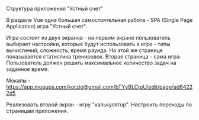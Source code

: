 Структура приложения "Устный счет"

В разделе Vue одна большая самостоятельная работа - SPA (Single Page Application) игра "Устный счет".

Игра состоит из двух экранов - на первом экране пользователь выбирает настройки, которые будут использовать в игре - типы вычислений, сложность, время раунда.
На этой же странице показывается статистика тренировок.
Вторая страница - сама игра.
Пользователь должен решить максимальное количество задач на заданное время.

Мокапы - https://app.moqups.com/korzio@gmail.com/bTYyBLCtpU/edit/page/ad64222d5

Реализовать второй экран - игру "калькулятор".
Настроить переходы по страницам приложения.